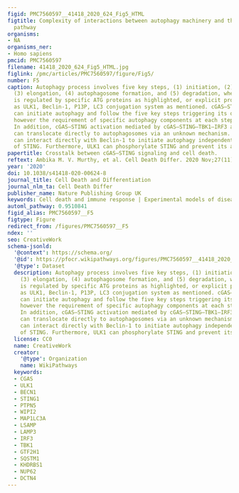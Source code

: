 ```yaml
---
figid: PMC7560597__41418_2020_624_Fig5_HTML
figtitle: Complexity of interactions between autophagy machinery and the cGAS–STING
  pathway
organisms:
- NA
organisms_ner:
- Homo sapiens
pmcid: PMC7560597
filename: 41418_2020_624_Fig5_HTML.jpg
figlink: /pmc/articles/PMC7560597/figure/Fig5/
number: F5
caption: Autophagy process involves five key steps, (1) initiation, (2) nucleation,
  (3) elongation, (4) autophagosome formation, and (5) degradation, where each step
  is regulated by specific ATG proteins as highlighted, or explicit proteins such
  as ULK1, Beclin-1, P13P, LC3 conjugation system as mentioned. cGAS–STING activation
  can initiate autophagy and follow the five key steps triggering its own degradation,
  however the requirement of specific autophagy components at each step is ambiguous.
  In addition, cGAS–STING activation mediated by cGAS–STING–TBK1–IRF3 assembly complex
  can translocate directly to autophagosomes via an unknown mechanism. Also, cGAS
  can interact directly with Beclin-1 to initiate autophagy independent and/or absence
  of STING. Furthermore, ULK1 can phosphorylate STING and prevent its activation.
papertitle: Crosstalk between cGAS–STING signaling and cell death.
reftext: Ambika M. V. Murthy, et al. Cell Death Differ. 2020 Nov;27(11):2989-3003.
year: '2020'
doi: 10.1038/s41418-020-00624-8
journal_title: Cell Death and Differentiation
journal_nlm_ta: Cell Death Differ
publisher_name: Nature Publishing Group UK
keywords: Cell death and immune response | Experimental models of disease
automl_pathway: 0.9510841
figid_alias: PMC7560597__F5
figtype: Figure
redirect_from: /figures/PMC7560597__F5
ndex: ''
seo: CreativeWork
schema-jsonld:
  '@context': https://schema.org/
  '@id': https://pfocr.wikipathways.org/figures/PMC7560597__41418_2020_624_Fig5_HTML.html
  '@type': Dataset
  description: Autophagy process involves five key steps, (1) initiation, (2) nucleation,
    (3) elongation, (4) autophagosome formation, and (5) degradation, where each step
    is regulated by specific ATG proteins as highlighted, or explicit proteins such
    as ULK1, Beclin-1, P13P, LC3 conjugation system as mentioned. cGAS–STING activation
    can initiate autophagy and follow the five key steps triggering its own degradation,
    however the requirement of specific autophagy components at each step is ambiguous.
    In addition, cGAS–STING activation mediated by cGAS–STING–TBK1–IRF3 assembly complex
    can translocate directly to autophagosomes via an unknown mechanism. Also, cGAS
    can interact directly with Beclin-1 to initiate autophagy independent and/or absence
    of STING. Furthermore, ULK1 can phosphorylate STING and prevent its activation.
  license: CC0
  name: CreativeWork
  creator:
    '@type': Organization
    name: WikiPathways
  keywords:
  - CGAS
  - ULK1
  - BECN1
  - STING1
  - PTPN5
  - WIPI2
  - MAP1LC3A
  - LSAMP
  - LAMP3
  - IRF3
  - TBK1
  - GTF2H1
  - SQSTM1
  - KHDRBS1
  - NUP62
  - DCTN4
---
```

